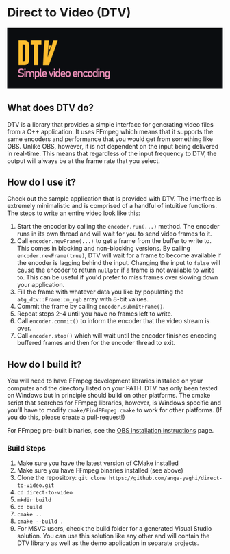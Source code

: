 # Direct to Video (DTV)

![Alt text](docs/public/dtv_banner.png?raw=true)

## What does DTV do?
DTV is a library that provides a simple interface for generating video files from a C++ application. It uses FFmpeg which means that it supports the same encoders and performance that you would get from something like OBS. Unlike OBS, however, it is not dependent on the input being delivered in real-time. This means that regardless of the input frequency to DTV, the output will always be at the frame rate that you select.

## How do I use it?
Check out the sample application that is provided with DTV. The interface is extremely minimalistic and is comprised of a handful of intuitive functions. The steps to write an entire video look like this:

1. Start the encoder by calling the ```encoder.run(...)``` method. The encoder runs in its own thread and will wait for you to send video frames to it.
2. Call ```encoder.newFrame(...)``` to get a frame from the buffer to write to. This comes in blocking and non-blocking versions. By calling ```encoder.newFrame(true)```, DTV will wait for a frame to become available if the encoder is lagging behind the input. Changing the input to ```false``` will cause the encoder to return ```nullptr``` if a frame is not available to write to. This can be useful if you'd prefer to miss frames over slowing down your application.
3. Fill the frame with whatever data you like by populating the ```atg_dtv::Frame::m_rgb``` array with 8-bit values.
4. Commit the frame by calling ```encoder.submitFrame()```.
5. Repeat steps 2-4 until you have no frames left to write.
6. Call ```encoder.commit()``` to inform the encoder that the video stream is over.
7. Call ```encoder.stop()``` which will wait until the encoder finishes encoding buffered frames and then for the encoder thread to exit.

## How do I build it?
You will need to have FFmpeg development libraries installed on your computer and the directory listed on your PATH. DTV has only been tested on Windows but in principle should build on other platforms. The cmake script that searches for FFmpeg libraries, however, is Windows specific and you'll have to modify ```cmake/FindFFmpeg.cmake``` to work for other platforms. (If you do this, please create a pull-request!)

For FFmpeg pre-built binaries, see the [OBS installation instructions](https://github.com/obsproject/obs-studio/wiki/Install-Instructions) page.

### Build Steps

1. Make sure you have the latest version of CMake installed
2. Make sure you have FFmpeg binaries installed (see above)
3. Clone the repository: ```git clone https://github.com/ange-yaghi/direct-to-video.git```
4. ```cd direct-to-video```
5. ```mkdir build```
6. ```cd build```
7. ```cmake ..```
8. ```cmake --build .```
9. For MSVC users, check the build folder for a generated Visual Studio solution. You can use this solution like any other and will contain the DTV library as well as the demo application in separate projects.
